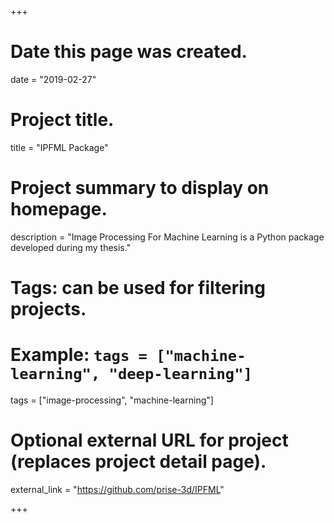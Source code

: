 +++
# Date this page was created.
date = "2019-02-27"

# Project title.
title = "IPFML Package"

# Project summary to display on homepage.
description = "Image Processing For Machine Learning is a Python package developed during my thesis."

# Tags: can be used for filtering projects.
# Example: `tags = ["machine-learning", "deep-learning"]`
tags = ["image-processing", "machine-learning"]

# Optional external URL for project (replaces project detail page).
external_link = "https://github.com/prise-3d/IPFML"

+++

